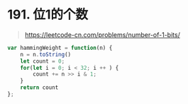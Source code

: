 # 191. 位1的个数

> https://leetcode-cn.com/problems/number-of-1-bits/

```js
var hammingWeight = function(n) {
    n = n.toString()
    let count = 0;
    for(let i = 0; i < 32; i ++ ) {
        count += n >> i & 1;
    }
    return count
};
```